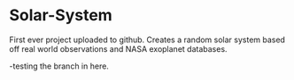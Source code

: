 # Solar-System
First ever project uploaded to github. Creates a random solar system based off real world observations and NASA exoplanet databases.

-testing the branch in here.
